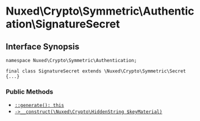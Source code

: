 # Nuxed\\Crypto\\Symmetric\\Authentication\\SignatureSecret




## Interface Synopsis




``` Hack
namespace Nuxed\Crypto\Symmetric\Authentication;

final class SignatureSecret extends \Nuxed\Crypto\Symmetric\Secret {...}
```




### Public Methods




+ [` ::generate(): this `](<class.Nuxed.Crypto.Symmetric.Authentication.SignatureSecret.generate.md>)
+ [` ->__construct(\Nuxed\Crypto\HiddenString $keyMaterial) `](<class.Nuxed.Crypto.Symmetric.Authentication.SignatureSecret.__construct.md>)